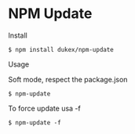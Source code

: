 # NPM Update

Install

```
$ npm install dukex/npm-update
```

Usage

Soft mode, respect the package.json

```
$ npm-update
```

To force update usa -f

```
$ npm-update -f
```
